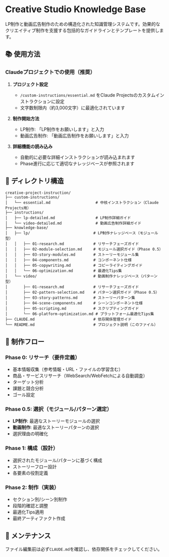 # Creative Studio Knowledge Base

LP制作と動画広告制作のための構造化された知識管理システムです。効果的なクリエイティブ制作を支援する包括的なガイドラインとテンプレートを提供します。

## 📚 使用方法

### Claudeプロジェクトでの使用（推奨）

1. **プロジェクト設定**
   - `/custom-instructions/essential.md` をClaude Projectsのカスタムインストラクションに設定
   - 文字数制限内（約3,000文字）に最適化されています

2. **制作開始方法**
   - LP制作: 「LP制作をお願いします」と入力
   - 動画広告制作: 「動画広告制作をお願いします」と入力

3. **詳細機能の読み込み**
   - 自動的に必要な詳細インストラクションが読み込まれます
   - Phase進行に応じて適切なナレッジベースが参照されます


## 📂 ディレクトリ構造

```
creative-project-instruction/
├── custom-instructions/
│   └── essential.md                    # 中核インストラクション（Claude Projects用）
├── instructions/
│   ├── lp-detailed.md                  # LP制作詳細ガイド
│   └── video-detailed.md               # 動画広告制作詳細ガイド
├── knowledge-base/
│   ├── lp/                            # LP制作ナレッジベース（モジュール型）
│   │   ├── 01-research.md             # リサーチフェーズガイド
│   │   ├── 02-module-selection.md     # モジュール選択ガイド（Phase 0.5）
│   │   ├── 03-story-modules.md        # ストーリーモジュール集
│   │   ├── 04-components.md           # コンポーネント仕様
│   │   ├── 05-copywriting.md          # コピーライティングガイド
│   │   └── 06-optimization.md         # 最適化Tips集
│   └── video/                         # 動画制作ナレッジベース（パターン型）
│       ├── 01-research.md             # リサーチフェーズガイド
│       ├── 02-pattern-selection.md    # パターン選択ガイド（Phase 0.5）
│       ├── 03-story-patterns.md       # ストーリーパターン集
│       ├── 04-scene-components.md     # シーンコンポーネント仕様
│       ├── 05-scripting.md            # スクリプティングガイド
│       └── 06-platform-optimization.md # プラットフォーム最適化Tips集
├── CLAUDE.md                          # 依存関係管理ガイド
└── README.md                          # プロジェクト説明（このファイル）
```

## 🚀 制作フロー

### Phase 0: リサーチ（要件定義）
- 基本情報収集（参考情報・URL・ファイルの学習含む）
- 商品・サービスリサーチ（WebSearch/WebFetchによる自動調査）
- ターゲット分析
- 課題と競合分析
- ゴール設定

### Phase 0.5: 選択（モジュール/パターン選定）
- **LP制作**: 最適なストーリーモジュールの選択
- **動画制作**: 最適なストーリーパターンの選択
- 選択理由の明確化

### Phase 1: 構成（設計）
- 選択されたモジュール/パターンに基づく構成
- ストーリーフロー設計
- 各要素の役割定義

### Phase 2: 制作（実装）
- セクション別/シーン別制作
- 段階的確認と調整
- 最適化Tips適用
- 最終アーティファクト作成

## 🔧 メンテナンス

ファイル編集前は必ず`CLAUDE.md`を確認し、依存関係をチェックしてください。